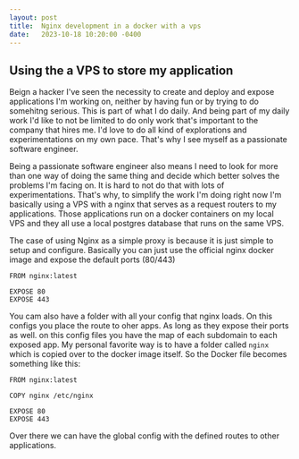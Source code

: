 ```yaml
---
layout: post
title:  Nginx development in a docker with a vps
date:   2023-10-18 10:20:00 -0400
---
```


## Using the a VPS to store my application

Beign a hacker I've seen the necessity to create and deploy and expose applications I'm working
on, neither by having fun or by trying to do somehitng serious. This is part of what I do daily.
And being part of my daily work I'd like to not be limited to do only work that's important to
the company that hires me. I'd love to do all kind of explorations and experimentations on my
own pace. That's why I see myself as a passionate software engineer.

Being a passionate software engineer also means I need to look for more than one way of doing the
same thing and decide which better solves the problems I'm facing on. It is hard to not do that
with lots of experimentations. That's why, to simplify the work I'm doing right now I'm basically
using a VPS with a nginx that serves as a request routers to my applications. Those applications
run on a docker containers on my local VPS and they all use a local postgres database that runs
on the same VPS.

The case of using Nginx as a simple proxy is because it is just simple to setup and configure.
Basically you can just use the official nginx docker image and expose the default ports (80/443)

```docker
FROM nginx:latest

EXPOSE 80
EXPOSE 443
```

You cam also have a folder with all your config that nginx loads. On this configs you place the
route to oher apps. As long as they expose their ports as well. on this config files you have the
map of each subdomain to each exposed app. My personal favorite way is to have a folder called
`nginx` which is copied over to the docker image itself. So the Docker file becomes something like
this:

```Docker
FROM nginx:latest

COPY nginx /etc/nginx

EXPOSE 80
EXPOSE 443
```

Over there we can have the global config with the defined routes to other applications.
